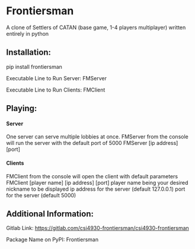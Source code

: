 # Frontiersman

A clone of Settlers of CATAN (base game, 1-4 players multiplayer) written entirely in python


## Installation:
pip install frontiersman

Executable Line to Run Server: FMServer

Executable Line to Run Clients: FMClient

## Playing:

#### Server
One server can serve multiple lobbies at once.
FMServer from the console will run the server with the default port of 5000
FMServer [ip address] [port]

#### Clients
FMClient from the console will open the client with default parameters
FMClient [player name] [ip address] [port]
player name being your desired nickname to be displayed
ip address for the server (default 127.0.0.1)
port for the server (default 5000)

## Additional Information:

Gitlab Link: https://gitlab.com/csi4930-frontiersman/csi4930-frontiersman

Package Name on PyPI: Frontiersman
